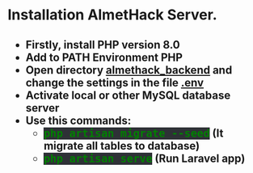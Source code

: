 <style>
.code{
    color: green;
    font-family: 'Lucida Console', monospace, sans-serif;
    background-color: #2e3136
}</style>

<h1>Installation AlmetHack Server.</h1>
<h2>
    <ul>
        <li>
            Firstly, install PHP version 8.0
        </li>
        <li>
            Add to PATH Environment PHP
        </li>
        <li>
            Open directory <span style="text-decoration: underline">almethack_backend</span> and change the settings in the file <span style="text-decoration: underline;">.env</span>
        </li>
        <li>
            Activate local or other MySQL database server 
        </li>
        <li>
            Use this commands:
            <ul>
                <li><span class="code">php artisan migrate --seed</span> (It migrate all tables to database)</li>
                <li><span class="code">php artisan serve</span> (Run Laravel app)</li>
            </ul>
        </li>
    </ul>
</h2>